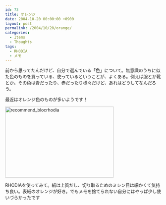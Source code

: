 ```yaml
---
id: 73
title: オレンジ
date: 2004-10-20 00:00:00 +0900
layout: post
permalink: /2004/10/20/orange/
categories:
  - Items
  - Thoughts
tags:
  - RHODIA
  - メモ
---
```

前から思ってたんだけど、自分で選んでいる「色」について。無意識のうちに似た色のものを買っている、使っているということが、よくある。例えば服とか靴とか。その色は青だったり、赤だったり様々だけど、あれはどうしてなんだろう。
  
最近はオレンジ色のものが多いようです！

[<img src="http://monta.ampomtan.com/wp-content/uploads/sites/6/2004/10/recommend_blocrhodia.png" alt="recommend_blocrhodia" width="350" height="229" class="alignnone size-full wp-image-2373" />](http://monta.ampomtan.com/wp-content/uploads/sites/6/2004/10/recommend_blocrhodia.png)

RHODIAを使ってみて。紙は上質だし、切り取るためのミシン目は細かくて気持ち良い。表紙のオレンジが好き。でもメモを捨てられない自分にはやっぱ少し使いづらかったです
